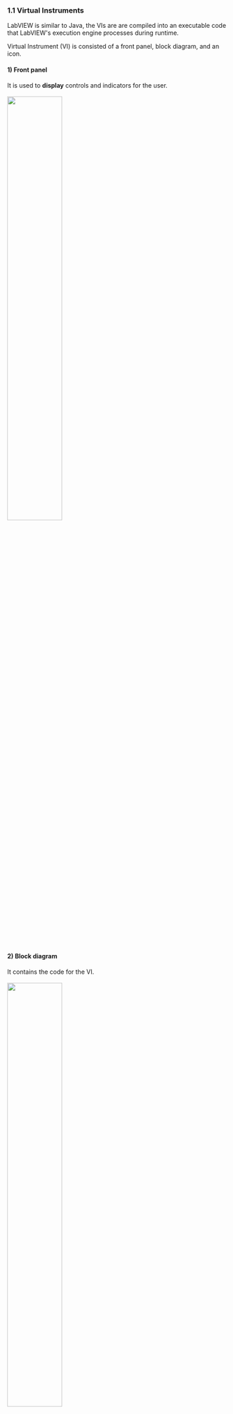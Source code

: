 <h3>1.1 Virtual Instruments</h3>
<p>LabVIEW is similar to Java, the VIs are are compiled into an executable code that LabVIEW's execution engine processes during runtime.</p>
<p>Virtual Instrument (VI) is consisted of a front panel, block diagram, and an icon.<br>
  <h4>1) Front panel<br></h4>
    It is used to <b>display</b> controls and indicators for the user.<br>
    <br><img margin="10px 0" width="50%" src="https://user-images.githubusercontent.com/31834249/61533984-52443300-aa69-11e9-8149-290b7ff41bd2.png">
  <h4>2) Block diagram<br></h4>
    It contains the code for the VI.<br>
    <br><img margin="10px 0" width="50%" src="https://user-images.githubusercontent.com/31834249/61533999-5bcd9b00-aa69-11e9-96f4-cb386d5777c6.png">
  <h4>3) Icon<br></h4>
    Virtual expression of inputs and outputs.<br>
</p>
<h4>How to execute</h4>
<p>A LabVIEW program is executed by pressing the arrow or the Run button. When the error occured during compile time, an error list window will appear.</p>
<img src="https://user-images.githubusercontent.com/31834249/61534396-718f9000-aa6a-11e9-8428-dab8a6290034.png"><br>
<img width="50%" src="https://user-images.githubusercontent.com/31834249/61534514-c7fcce80-aa6a-11e9-9932-511594a3a85d.png">
<br><h3>1.2 Labview Projects</h3>
<p>skip</p><br>

<h3>1.3 Help</h3>
<h4>Built-in help</h4>
<p>Ctrl+H</p>
<h4>Websites</h4>
<p>http://www.ni.com/support (Technical support and contact information)
  <br>http://www.ni.com/devzone/idnet/default.htm (Instrument drivers for more than 5000 instruments)
  <br>http://www.ni.com/support/techdocs.htm (Technical documents, application notes, knowledge base, product manuals)</p><br>
 
<h3>1.4 Data Flow Programming</h3>
<p>LabVIEW applications are broken up into nodes and wires. The collection of nodes and wires comprise the wire diagram. Data flow programming makes multitasking code diagrams extremely easy to design.</p><br>
 
<h3>1.5 Menus and Palettes</h3>
<p>Shortcuts<br>
<ul><li>Tab<br>Allows you to switch to most common tools without acessing palette.</li>
  <li>Ctrl, Option, O<br>Allows duplication of objects. Hold down key, click on object, and drag to new location.</li>
  <li>Ctrl+E<br>Lets you toggle between front panel and block diagram.</li>
  <li>Ctrl+H<br>Displays Help window and closes it.</li>
  <li>Ctrl+B<br>Deletes bad wires from code</li>
  <li>Ctrl+Z<br>Undo last action.</li>
  <li>Ctrl+R<br>Begins execution of VI.</li></ul></p>
